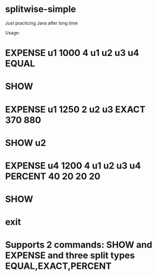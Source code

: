 # splitwise-simple
Just practicing Java after long time

Usage:

# EXPENSE u1 1000 4 u1 u2 u3 u4 EQUAL
# SHOW
# EXPENSE u1 1250 2 u2 u3 EXACT 370 880
# SHOW u2
# EXPENSE u4 1200 4 u1 u2 u3 u4 PERCENT 40 20 20 20
# SHOW
# exit


# Supports 2 commands: SHOW and EXPENSE and three split types EQUAL,EXACT,PERCENT

